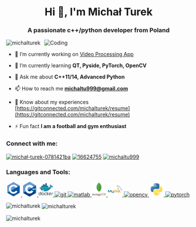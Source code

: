 <h1 align="center">Hi 👋, I'm Michał Turek</h1>
<h3 align="center">A passionate c++/python developer from Poland</h3>
<img align="right" alt="Coding" width="400" src="https://cdn.dribbble.com/users/926537/screenshots/4502924/media/79e26abb3fb85b42f2722cf22da095dc.gif">
<p align="left"> <img src="https://komarev.com/ghpvc/?username=michalturek&label=Profile%20views&color=0e75b6&style=flat" alt="michalturek" /> </p>

- 🔭 I’m currently working on [Video Processing App](https://github.com/StevenCigare/GroupProject)

- 🌱 I’m currently learning **QT, Pyside, PyTorch, OpenCV**

- 💬 Ask me about **C++11/14, Advanced Python**

- 📫 How to reach me **michaltu999@gmail.com**

- 📄 Know about my experiences [https://gitconnected.com/michalturek/resume](https://gitconnected.com/michalturek/resume)

- ⚡ Fun fact **I am a football and gym enthusiast**

<h3 align="left">Connect with me:</h3>
<p align="left">
<a href="https://linkedin.com/in/michał-turek-0781421ba" target="blank"><img align="center" src="https://raw.githubusercontent.com/rahuldkjain/github-profile-readme-generator/master/src/images/icons/Social/linked-in-alt.svg" alt="michał-turek-0781421ba" height="30" width="40" /></a>
<a href="https://stackoverflow.com/users/16624755" target="blank"><img align="center" src="https://raw.githubusercontent.com/rahuldkjain/github-profile-readme-generator/master/src/images/icons/Social/stack-overflow.svg" alt="16624755" height="30" width="40" /></a>
<a href="https://www.hackerrank.com/michaltu999" target="blank"><img align="center" src="https://raw.githubusercontent.com/rahuldkjain/github-profile-readme-generator/master/src/images/icons/Social/hackerrank.svg" alt="michaltu999" height="30" width="40" /></a>
</p>

<h3 align="left">Languages and Tools:</h3>
<p align="left"> <a href="https://www.cprogramming.com/" target="_blank" rel="noreferrer"> <img src="https://raw.githubusercontent.com/devicons/devicon/master/icons/c/c-original.svg" alt="c" width="40" height="40"/> </a> <a href="https://www.w3schools.com/cpp/" target="_blank" rel="noreferrer"> <img src="https://raw.githubusercontent.com/devicons/devicon/master/icons/cplusplus/cplusplus-original.svg" alt="cplusplus" width="40" height="40"/> </a> <a href="https://www.docker.com/" target="_blank" rel="noreferrer"> <img src="https://raw.githubusercontent.com/devicons/devicon/master/icons/docker/docker-original-wordmark.svg" alt="docker" width="40" height="40"/> </a> <a href="https://git-scm.com/" target="_blank" rel="noreferrer"> <img src="https://www.vectorlogo.zone/logos/git-scm/git-scm-icon.svg" alt="git" width="40" height="40"/> </a> <a href="https://www.mathworks.com/" target="_blank" rel="noreferrer"> <img src="https://upload.wikimedia.org/wikipedia/commons/2/21/Matlab_Logo.png" alt="matlab" width="40" height="40"/> </a> <a href="https://www.mongodb.com/" target="_blank" rel="noreferrer"> <img src="https://raw.githubusercontent.com/devicons/devicon/master/icons/mongodb/mongodb-original-wordmark.svg" alt="mongodb" width="40" height="40"/> </a> <a href="https://www.mysql.com/" target="_blank" rel="noreferrer"> <img src="https://raw.githubusercontent.com/devicons/devicon/master/icons/mysql/mysql-original-wordmark.svg" alt="mysql" width="40" height="40"/> </a> <a href="https://opencv.org/" target="_blank" rel="noreferrer"> <img src="https://www.vectorlogo.zone/logos/opencv/opencv-icon.svg" alt="opencv" width="40" height="40"/> </a> <a href="https://www.python.org" target="_blank" rel="noreferrer"> <img src="https://raw.githubusercontent.com/devicons/devicon/master/icons/python/python-original.svg" alt="python" width="40" height="40"/> </a> <a href="https://pytorch.org/" target="_blank" rel="noreferrer"> <img src="https://www.vectorlogo.zone/logos/pytorch/pytorch-icon.svg" alt="pytorch" width="40" height="40"/> </a> </p>

<p><img align="left" src="https://github-readme-stats.vercel.app/api/top-langs?username=michalturek&show_icons=true&locale=en&layout=compact" alt="michalturek" /></p>

<p>&nbsp;<img align="center" src="https://github-readme-stats.vercel.app/api?username=michalturek&show_icons=true&locale=en" alt="michalturek" /></p>

<p><img align="center" src="https://github-readme-streak-stats.herokuapp.com/?user=michalturek&" alt="michalturek" /></p>

